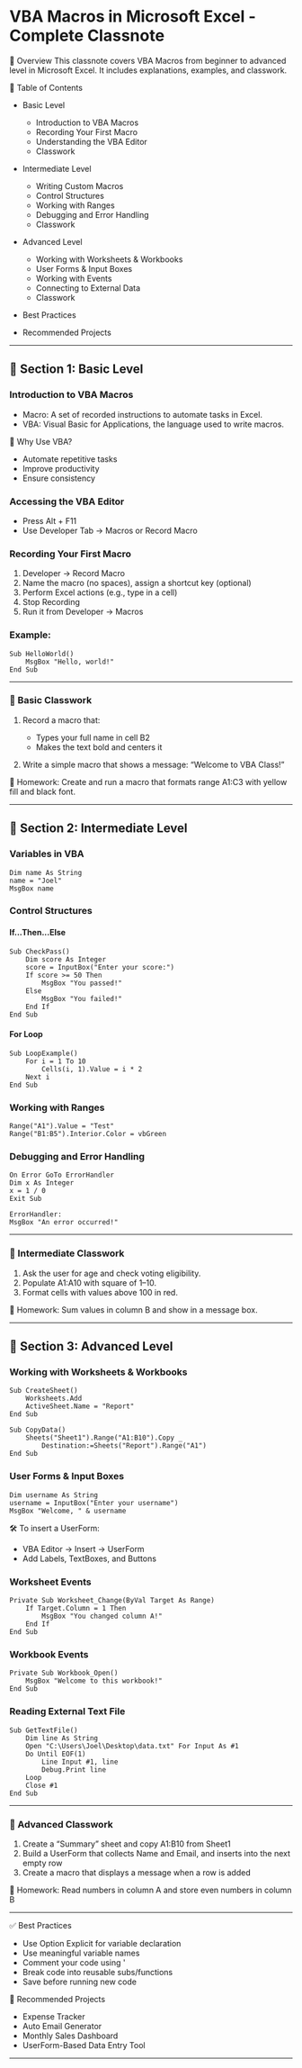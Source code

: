 # VBA Macros in Microsoft Excel - Complete Classnote

🧠 Overview
This classnote covers VBA Macros from beginner to advanced level in Microsoft Excel. It includes explanations, examples, and classwork.

📘 Table of Contents

* Basic Level

  * Introduction to VBA Macros
  * Recording Your First Macro
  * Understanding the VBA Editor
  * Classwork
* Intermediate Level

  * Writing Custom Macros
  * Control Structures
  * Working with Ranges
  * Debugging and Error Handling
  * Classwork
* Advanced Level

  * Working with Worksheets & Workbooks
  * User Forms & Input Boxes
  * Working with Events
  * Connecting to External Data
  * Classwork
* Best Practices
* Recommended Projects

---

## 🔰 Section 1: Basic Level

### Introduction to VBA Macros

* Macro: A set of recorded instructions to automate tasks in Excel.
* VBA: Visual Basic for Applications, the language used to write macros.

🎯 Why Use VBA?

* Automate repetitive tasks
* Improve productivity
* Ensure consistency

### Accessing the VBA Editor

* Press Alt + F11
* Use Developer Tab → Macros or Record Macro

### Recording Your First Macro

1. Developer → Record Macro
2. Name the macro (no spaces), assign a shortcut key (optional)
3. Perform Excel actions (e.g., type in a cell)
4. Stop Recording
5. Run it from Developer → Macros

### Example:

```vba
Sub HelloWorld()
    MsgBox "Hello, world!"
End Sub
```

---

### 🧪 Basic Classwork

1. Record a macro that:

   * Types your full name in cell B2
   * Makes the text bold and centers it
2. Write a simple macro that shows a message: “Welcome to VBA Class!”

🎒 Homework:
Create and run a macro that formats range A1\:C3 with yellow fill and black font.

---

## 🔷 Section 2: Intermediate Level

### Variables in VBA

```vba
Dim name As String
name = "Joel"
MsgBox name
```

### Control Structures

#### If...Then...Else

```vba
Sub CheckPass()
    Dim score As Integer
    score = InputBox("Enter your score:")
    If score >= 50 Then
        MsgBox "You passed!"
    Else
        MsgBox "You failed!"
    End If
End Sub
```

#### For Loop

```vba
Sub LoopExample()
    For i = 1 To 10
        Cells(i, 1).Value = i * 2
    Next i
End Sub
```

### Working with Ranges

```vba
Range("A1").Value = "Test"
Range("B1:B5").Interior.Color = vbGreen
```

### Debugging and Error Handling

```vba
On Error GoTo ErrorHandler
Dim x As Integer
x = 1 / 0
Exit Sub

ErrorHandler:
MsgBox "An error occurred!"
```

---

### 🧪 Intermediate Classwork

1. Ask the user for age and check voting eligibility.
2. Populate A1\:A10 with square of 1–10.
3. Format cells with values above 100 in red.

🎒 Homework:
Sum values in column B and show in a message box.

---

## 🔶 Section 3: Advanced Level

### Working with Worksheets & Workbooks

```vba
Sub CreateSheet()
    Worksheets.Add
    ActiveSheet.Name = "Report"
End Sub

Sub CopyData()
    Sheets("Sheet1").Range("A1:B10").Copy _
        Destination:=Sheets("Report").Range("A1")
End Sub
```

### User Forms & Input Boxes

```vba
Dim username As String
username = InputBox("Enter your username")
MsgBox "Welcome, " & username
```

🛠 To insert a UserForm:

* VBA Editor → Insert → UserForm
* Add Labels, TextBoxes, and Buttons

### Worksheet Events

```vba
Private Sub Worksheet_Change(ByVal Target As Range)
    If Target.Column = 1 Then
        MsgBox "You changed column A!"
    End If
End Sub
```

### Workbook Events

```vba
Private Sub Workbook_Open()
    MsgBox "Welcome to this workbook!"
End Sub
```

### Reading External Text File

```vba
Sub GetTextFile()
    Dim line As String
    Open "C:\Users\Joel\Desktop\data.txt" For Input As #1
    Do Until EOF(1)
        Line Input #1, line
        Debug.Print line
    Loop
    Close #1
End Sub
```

---

### 🧪 Advanced Classwork

1. Create a “Summary” sheet and copy A1\:B10 from Sheet1
2. Build a UserForm that collects Name and Email, and inserts into the next empty row
3. Create a macro that displays a message when a row is added

🎒 Homework:
Read numbers in column A and store even numbers in column B

---

✅ Best Practices

* Use Option Explicit for variable declaration
* Use meaningful variable names
* Comment your code using '
* Break code into reusable subs/functions
* Save before running new code

🧪 Recommended Projects

* Expense Tracker
* Auto Email Generator
* Monthly Sales Dashboard
* UserForm-Based Data Entry Tool

---

